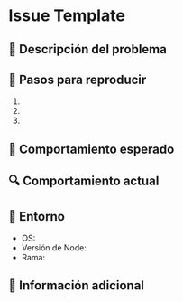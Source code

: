 # Issue Template

## 🐛 Descripción del problema
<!-- Descripción clara y concisa del bug/issue -->

## 🔄 Pasos para reproducir
1. 
2. 
3. 

## 💭 Comportamiento esperado
<!-- Lo que esperabas que pasara -->

## 🔍 Comportamiento actual
<!-- Lo que realmente está pasando -->

## 📱 Entorno
- OS: 
- Versión de Node: 
- Rama: 

## 📝 Información adicional
<!-- Screenshots, logs, contexto adicional -->